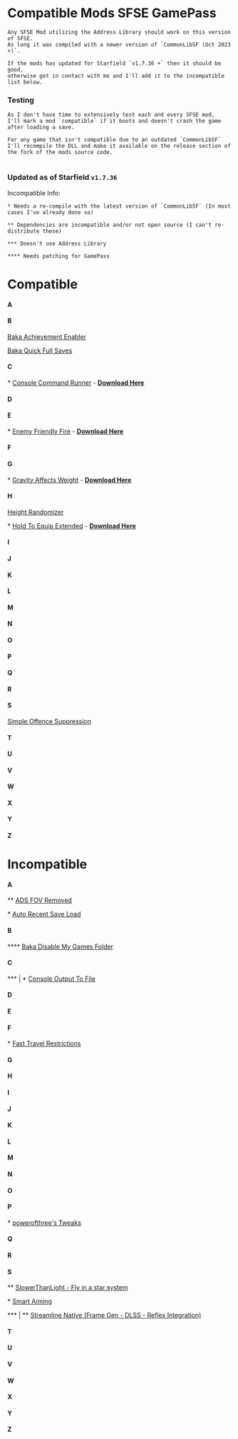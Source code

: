 # Compatible Mods SFSE GamePass

    Any SFSE Mod utilizing the Address Library should work on this version of SFSE. 
    As long it was compiled with a newer version of `CommonLibSF (Oct 2023 +)`. 
    
    If the mods has updated for Starfield `v1.7.36 +` then it should be good, 
    otherwise get in contact with me and I'll add it to the incompatible list below.

### Testing

    As I don't have time to extensively test each and every SFSE mod, 
    I'll mark a mod `compatible` if it boots and doesn't crash the game after loading a save. 

    For any game that isn't compatible due to an outdated `CommonLibSF` 
    I'll recompile the DLL and make it available on the release section of the fork of the mods source code.

#

### Updated as of Starfield `v1.7.36`

Incompatible Info:

    * Needs a re-compile with the latest version of `CommonLibSF` (In most cases I've already done so)

    ** Dependencies are incompatible and/or not open source (I can't re-distribute these)

    *** Doesn't use Address Library

    **** Needs patching for GamePass


# Compatible


#### A
#### B

[Baka Achievement Enabler](https://www.nexusmods.com/starfield/mods/658)

[Baka Quick Full Saves](https://www.nexusmods.com/starfield/mods/1750)

#### C

\* [Console Command Runner](https://www.nexusmods.com/starfield/mods/2740) - **[Download Here](https://github.com/gazzamc/Console-Command-Runner-SF/releases)**


#### D
#### E

\* [Enemy Friendly Fire](https://www.nexusmods.com/starfield/mods/614) - **[Download Here](https://github.com/gazzamc/EnemyFriendlyFireSFSE/releases)**

#### F
#### G

\* [Gravity Affects Weight](https://www.nexusmods.com/starfield/mods/3048) - **[Download Here](https://github.com/gazzamc/GravityAffectsCarryWeight/releases)**

#### H

[Height Randomizer](https://www.nexusmods.com/starfield/mods/2525)

\* [Hold To Equip Extended](https://www.nexusmods.com/starfield/mods/1956) - **[Download Here](https://github.com/gazzamc/HoldToEquipExtended/releases)**

#### I
#### J
#### K
#### L
#### M
#### N
#### O
#### P
#### Q
#### R
#### S

[Simple Offence Suppression](https://www.nexusmods.com/starfield/mods/4456)

#### T
#### U
#### V
#### W
#### X
#### Y
#### Z

# Incompatible

#### A

** [ADS FOV Removed](https://www.nexusmods.com/starfield/mods/2192)

\* [Auto Recent Save Load](https://www.nexusmods.com/starfield/mods/2962)

#### B

**** [Baka Disable My Games Folder](https://www.nexusmods.com/starfield/mods/1599)

#### C

*** | \* [Console Output To File](https://www.nexusmods.com/starfield/mods/3142)

#### D
#### E
#### F

\* [Fast Travel Restrictions](https://www.nexusmods.com/starfield/mods/3220)

#### G
#### H
#### I
#### J
#### K
#### L
#### M
#### N
#### O
#### P

\* [powerofthree's Tweaks](https://www.nexusmods.com/starfield/mods/3621)

#### Q
#### R
#### S

** [SlowerThanLight - Fly in a star system](https://www.nexusmods.com/starfield/mods/3541)

\* [Smart Aiming](https://www.nexusmods.com/starfield/mods/1302)

*** | ** [Streamline Native (Frame Gen - DLSS - Reflex Integration)](https://www.nexusmods.com/starfield/mods/2751)

#### T
#### U
#### V
#### W
#### X
#### Y
#### Z


